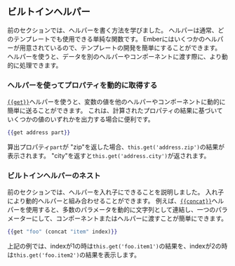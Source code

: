 <!--
## Built-in Helpers
-->

## ビルトインヘルパー

<!--
In the last section you learned how to write a helper.
A helper is usually a simple function that can be
used in any template.
Ember comes with a few helpers that can make developing your
templates a bit easier.
These helpers can allow you to be more dynamic in
passing data to another helper or component.
-->

前のセクションでは、ヘルパーを書く方法を学びました。
ヘルパーは通常、どのテンプレートでも使用できる単純な関数です。
Emberにはいくつかのヘルパーが用意されているので、テンプレートの開発を簡単にすることができます。
ヘルパーを使うと、データを別のヘルパーやコンポーネントに渡す際に、より動的に処理できます。

<!--
### Using a helper to get a property dynamically
-->

### ヘルパーを使ってプロパティを動的に取得する

<!--
The [`{{get}}`](https://www.emberjs.com/api/ember/2.16/classes/Ember.Templates.helpers/methods/get?anchor=get) helper makes it easy to dynamically send the value of a
variable to another helper or component.
This can be useful if you want
to output one of several values based on the result of a computed property.
-->

[`{{get}}`](https://www.emberjs.com/api/ember/2.16/classes/Ember.Templates.helpers/methods/get?anchor=get)ヘルパーを使うと、変数の値を他のヘルパーやコンポーネントに動的に簡単に送ることができます。
これは、計算されたプロパティの結果に基づいていくつかの値のいずれかを出力する場合に便利です。

```handlebars
{{get address part}}
```

<!--
if the `part` computed property returns "zip", this will display the result of
`this.get('address.zip')`. If it returns "city", you get `this.get('address.city')`.
-->

算出プロパティ`part`が "zip"を返した場合、`this.get('address.zip')`の結果が表示されます。
"city"を返すと`this.get('address.city')`が返されます。

<!--
### Nesting built-in helpers
-->

### ビルトインヘルパーのネスト

<!--
In the last section it was discussed that helpers can be nested.
This can be combined with these sorts of dynamic helpers.
For example, the [`{{concat}}`](https://www.emberjs.com/api/ember/2.16/classes/Ember.Templates.helpers/methods/get?anchor=concat) helper makes it easy to dynamically send
a number of parameters to a component or helper as a single parameter in the
format of a concatenated string.
-->

前のセクションでは、ヘルパーを入れ子にできることを説明しました。
入れ子により動的ヘルパーと組み合わせることができます。
例えば、[`{{concat}}`](https://www.emberjs.com/api/ember/2.16/classes/Ember.Templates.helpers/methods/get?anchor=concat)ヘルパーを使用すると、多数のパラメータを動的に文字列として連結し、一つのパラメーターにして、コンポーネントまたはヘルパーに渡すことが簡単にできます。

```handlebars
{{get "foo" (concat "item" index)}}
```

<!--
This will display the result of `this.get('foo.item1')` when index is 1,
and `this.get('foo.item2')` when index is 2, etc.
-->

上記の例では、indexが1の時は`this.get('foo.item1')`の結果を、indexが2の時は`this.get('foo.item2')`の結果を表示します。
